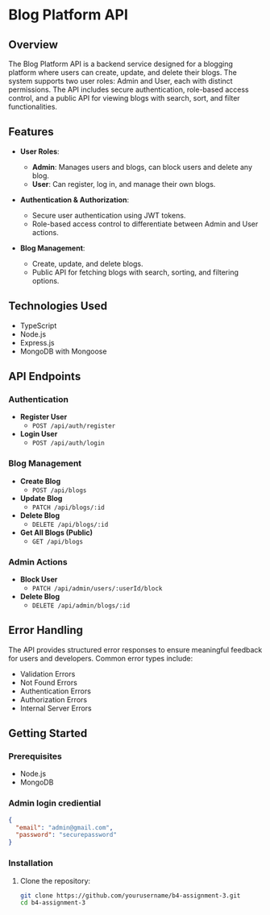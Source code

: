 # Blog Platform API

## Overview

The Blog Platform API is a backend service designed for a blogging platform where users can create, update, and delete their blogs. The system supports two user roles: Admin and User, each with distinct permissions. The API includes secure authentication, role-based access control, and a public API for viewing blogs with search, sort, and filter functionalities.

## Features

- **User Roles**:

  - **Admin**: Manages users and blogs, can block users and delete any blog.
  - **User**: Can register, log in, and manage their own blogs.

- **Authentication & Authorization**:

  - Secure user authentication using JWT tokens.
  - Role-based access control to differentiate between Admin and User actions.

- **Blog Management**:
  - Create, update, and delete blogs.
  - Public API for fetching blogs with search, sorting, and filtering options.

## Technologies Used

- TypeScript
- Node.js
- Express.js
- MongoDB with Mongoose

## API Endpoints

### Authentication

- **Register User**
  - `POST /api/auth/register`
- **Login User**
  - `POST /api/auth/login`

### Blog Management

- **Create Blog**
  - `POST /api/blogs`
- **Update Blog**
  - `PATCH /api/blogs/:id`
- **Delete Blog**
  - `DELETE /api/blogs/:id`
- **Get All Blogs (Public)**
  - `GET /api/blogs`

### Admin Actions

- **Block User**
  - `PATCH /api/admin/users/:userId/block`
- **Delete Blog**
  - `DELETE /api/admin/blogs/:id`

## Error Handling

The API provides structured error responses to ensure meaningful feedback for users and developers. Common error types include:

- Validation Errors
- Not Found Errors
- Authentication Errors
- Authorization Errors
- Internal Server Errors

## Getting Started

### Prerequisites

- Node.js
- MongoDB

### Admin login crediential

```json
{
  "email": "admin@gmail.com",
  "password": "securepassword"
}
```

### Installation

1. Clone the repository:
   ```bash
   git clone https://github.com/yourusername/b4-assignment-3.git
   cd b4-assignment-3
   ```